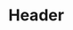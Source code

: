 <!-- TITLE: 01 - Vulnerability Research -->
<!-- SUBTITLE: How to go about researching and working with public exploits -->

# Header
